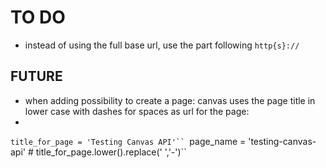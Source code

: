 # TO DO
* instead of using the full base url, use the part following `http{s}://`


## FUTURE
* when adding possibility to create a page: canvas uses the page title in lower case with dashes for spaces as url for the page:
*
`title_for_page = 'Testing Canvas API'``
`page_name = 'testing-canvas-api' # title_for_page.lower().replace(' ','-')``
